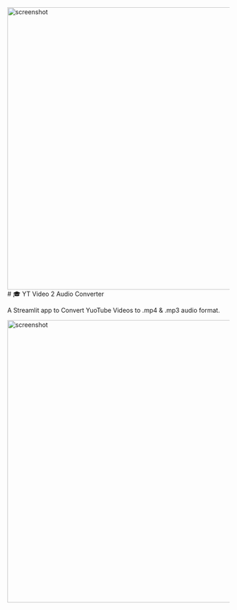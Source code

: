<a href="https://peskyji-yt-video2audio-streamlit-app-nkk4vf.streamlitapp.com/">
<img width="640" alt="screenshot" src="https://github.com/peskyji/YT_Video2Audio/blob/fd57194ce7f25b7cb18fb02036321b7640d08587/logo.jpg">
</a>
# 🎓 YT Video 2 Audio Converter

A Streamlit app to Convert YuoTube Videos to .mp4 & .mp3 audio format.

<img width="640" alt="screenshot" src="https://github.com/peskyji/YT_Video2Audio/blob/6d055ad7e9c3bf3fde3810b01616749aaecc5186/screenshots/app_screenshot.jpg">
